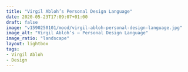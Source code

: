 ```yaml
---
title: "Virgil Abloh’s Personal Design Language"
date: 2020-05-23T17:09:07+01:00
draft: false
image: "v1590250101/mood/virgil-abloh-personal-design-language.jpg"
image_alt: "Virgil Abloh’s – Personal Design Language"
image_ratio: "landscape"
layout: lightbox
tags:
- Virgil Abloh
- Design
---
```


